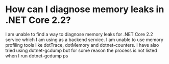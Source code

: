 
# How can I diagnose memory leaks in .NET Core 2.2?

I am unable to find a way to diagnose memory leaks for .NET Core 2.2 service which I am using as a backend service.
I am unable to use memory profiling tools like dotTrace, dotMemory and dotnet-counters.
I have also tried using dotnet-gcdump but for some reason the process is not listed when I run
dotnet-gcdump ps


        